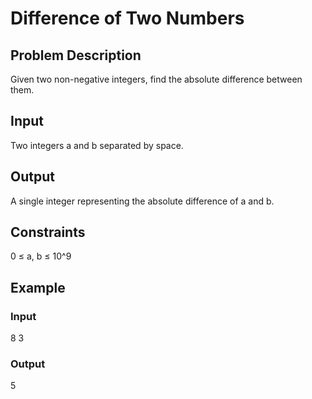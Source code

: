 # Difference of Two Numbers

## Problem Description

Given two non-negative integers, find the absolute difference between them.

## Input

Two integers a and b separated by space.

## Output

A single integer representing the absolute difference of a and b.

## Constraints

0 ≤ a, b ≤ 10^9

## Example

### Input

8 3

### Output

5